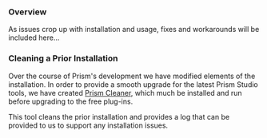 ### Overview

As issues crop up with installation and usage, fixes and workarounds will be included here...

### Cleaning a Prior Installation

Over the course of Prism's development we have modified elements of the installation. 
In order to provide a smooth upgrade for the latest Prism Studio tools, we have created 
[Prism Cleaner](../01-Installation/01-introduction.md), which much be installed and run before upgrading to the free plug-ins.

This tool cleans the prior installation and provides a log that can be provided to us to support any installation issues.